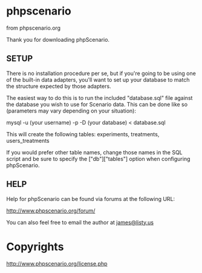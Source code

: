 # phpscenario
from phpscenario.org

Thank you for downloading phpScenario.

## SETUP

There is no installation procedure per se, but if you're going to be using one
of the built-in data adapters, you'll want to set up your database to match 
the structure expected by those adapters.

The easiest way to do this is to run the included "database.sql" file 
against the database you wish to use for Scenario data. This can be done 
like so (parameters may vary depending on your situation):

mysql -u (your username) -p -D (your database) < database.sql

This will create the following tables:
experiments, treatments, users_treatments

If you would prefer other table names, change those names in the SQL script 
and be sure to specify the ["db"]["tables"] option when configuring phpScenario.

## HELP

Help for phpScenario can be found via forums at the following URL:

http://www.phpscenario.org/forum/

You can also feel free to email the author at james@listy.us

# Copyrights

http://www.phpscenario.org/license.php


